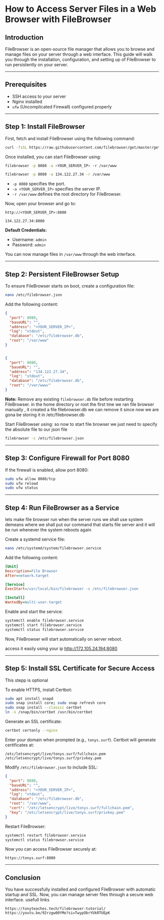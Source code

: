 # How to Access Server Files in a Web Browser with FileBrowser

## Introduction

FileBrowser is an open-source file manager that allows you to browse and manage files on your server through a web interface. This guide will walk you through the installation, configuration, and setting up of FileBrowser to run persistently on your server.

---

## Prerequisites

- SSH access to your server
- Nginx installed
- `ufw` (Uncomplicated Firewall) configured properly

---

## Step 1: Install FileBrowser

First, fetch and install FileBrowser using the following command:

```bash
curl -fsSL https://raw.githubusercontent.com/filebrowser/get/master/get.sh | bash
```

Once installed, you can start FileBrowser using:

```bash
filebrowser -p 8080 -a <YOUR_SERVER_IP> -r /var/www

filebrowser -p 8080 -a 134.122.27.34 -r /var/www
```

- `-p 8080` specifies the port.
- `-a <YOUR_SERVER_IP>` specifies the server IP.
- `-r /var/www` defines the root directory for FileBrowser.

Now, open your browser and go to:

```
http://<YOUR_SERVER_IP>:8080

134.122.27.34:8080
```

**Default Credentials:**

- Username: `admin`
- Password: `admin`

You can now manage files in `/var/www` through the web interface.

---

## Step 2: Persistent FileBrowser Setup

To ensure FileBrowser starts on boot, create a configuration file:

```bash
nano /etc/filebrowser.json
```

Add the following content:

```json
{
  "port": 8080,
  "baseURL": "",
  "address": "<YOUR_SERVER_IP>",
  "log": "stdout",
  "database": "/etc/filebrowser.db",
  "root": "/var/www"
}


{
  "port": 8080,
  "baseURL": "",
  "address": "134.122.27.34",
  "log": "stdout",
  "database": "/etc/filebrowser.db",
  "root": "/var/www/"
}
```

**Note:** Remove any existing `filebrowser.db` file before restarting FileBrowser.
in the home directory or root the first tme we ran file browser manually , it created a file filebrowser.db we can remove it since now we are gona be storing it in /etc/filebrowser.db

Start FileBrowser using:
so now to start file browser we just need to specify the absolute file to our json file

```bash
filebrowser -c /etc/filebrowser.json
```

---

## Step 3: Configure Firewall for Port 8080

If the firewall is enabled, allow port 8080:

```bash
sudo ufw allow 8080/tcp
sudo ufw reload
sudo ufw status
```

---

## Step 4: Run FileBrowser as a Service

lets make file browser run when the server runs
we shall use system demeans where we shall put our command that starts file server and it will be run whenever the system reboots again

Create a systemd service file:

```bash
nano /etc/systemd/system/filebrowser.service
```

Add the following content:

```ini
[Unit]
Description=File Browser
After=network.target

[Service]
ExecStart=/usr/local/bin/filebrowser -c /etc/filebrowser.json

[Install]
WantedBy=multi-user.target
```

Enable and start the service:

```bash
systemctl enable filebrowser.service
systemctl start filebrowser.service
systemctl status filebrowser.service
```

Now, FileBrowser will start automatically on server reboot.

access it easily using your ip
http://172.105.24.194:8080

---

## Step 5: Install SSL Certificate for Secure Access

This stepp is optional

To enable HTTPS, install Certbot:

```bash
sudo apt install snapd
sudo snap install core; sudo snap refresh core
sudo snap install --classic certbot
ln -s /snap/bin/certbot /usr/bin/certbot
```

Generate an SSL certificate:

```bash
certbot certonly --nginx
```

Enter your domain when prompted (e.g., `tonys.surf`). Certbot will generate certificates at:

```
/etc/letsencrypt/live/tonys.surf/fullchain.pem
/etc/letsencrypt/live/tonys.surf/privkey.pem
```

Modify `/etc/filebrowser.json` to include SSL:

```json
{
  "port": 8080,
  "baseURL": "",
  "address": "<YOUR_SERVER_IP>",
  "log": "stdout",
  "database": "/etc/filebrowser.db",
  "root": "/var/www",
  "cert": "/etc/letsencrypt/live/tonys.surf/fullchain.pem",
  "key": "/etc/letsencrypt/live/tonys.surf/privkey.pem"
}
```

Restart FileBrowser:

```bash
systemctl restart filebrowser.service
systemctl status filebrowser.service
```

Now you can access FileBrowser securely at:

```
https://tonys.surf:8080
```

---

## Conclusion

You have successfully installed and configured FileBrowser with automatic startup and SSL. Now, you can manage server files through a secure web interface.
usefull links

```
https://tonyteaches.tech/filebrowser-tutorial/
https://youtu.be/92rzgw00YMo?si=TwypObrYUkRTUEpK
```
